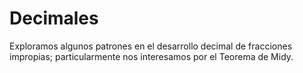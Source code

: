 # Decimales
Exploramos algunos patrones en el desarrollo decimal de fracciones impropias; particularmente nos interesamos por el Teorema de Midy.
